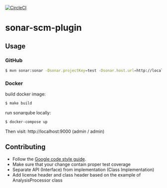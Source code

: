 [![CircleCI](https://circleci.com/gh/LZaruba/sonar-scm-plugin.svg?style=shield)](<https://app.circleci.com/pipelines/github/LZaruba/sonar-scm-plugin>)
# sonar-scm-plugin

## Usage

### GitHub

```bash
$ mvn sonar:sonar -Dsonar.projectKey=test -Dsonar.host.url=http://localhost:9000 -Dsonar.analysis.host=https://api.github.com -Dsonar.analysis.owner=LZaruba -Dsonar.analysis.repo=sonar-scm-plugin -Dsonar.analysis.pullNumber=[PR_NUMBER] -Dsonar.analysis.token=[GITHUB_TOKEN] -Dsonar.analysis.scm=github -Dsonar.analysis.username=[GITHUB_USERNAME] -Dsonar.login=[TOKEN]
```

### Docker

build docker image:

```bash
$ make build
```

run sonarqube locally:

```bash
$ docker-compose up
```

Then visit: http://localhost:9000 (admin / admin)


## Contributing

* Follow the [Google code style guide](https://google.github.io/styleguide/javaguide.html).
* Make sure that your change contain proper test coverage
* Separate API (Interface) from implementation (Class Implementation)
* Add license header and class header based on the example of AnalysisProcessor class
